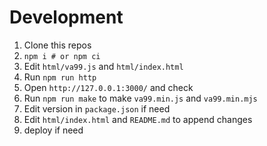 # Development

1. Clone this repos
2. `npm i # or npm ci`
3. Edit `html/va99.js` and `html/index.html`
4. Run `npm run http`
5. Open `http://127.0.0.1:3000/` and check
6. Run `npm run make` to make `va99.min.js` and `va99.min.mjs`
7. Edit version in `package.json` if need
8. Edit `html/index.html` and `README.md` to append changes
9. deploy if need




